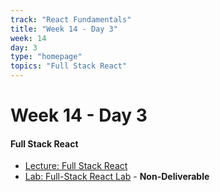 ```yaml
---
track: "React Fundamentals"
title: "Week 14 - Day 3"
week: 14
day: 3
type: "homepage"
topics: "Full Stack React"
---
```


# Week 14 - Day 3

#### Full Stack React
- [Lecture: Full Stack React](/react-fundamentals/week-14/day-3/lecture-materials/full-stack-react/)
- [Lab: Full-Stack React Lab](/react-fundamentals/week-14/day-3/labs/full-stack-react-lab/) - **Non-Deliverable**



